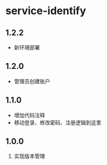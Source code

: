 # service-identify

## 1.2.2
- 新环境部署

## 1.2.0
- 管理员创建账户

## 1.1.0
- 增加代码注释
- 移动登录、修改密码、注册逻辑到这里

## 1.0.0
1. 实现版本管理
